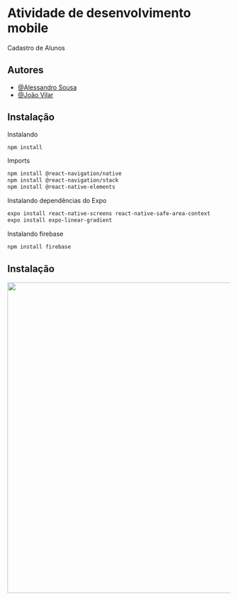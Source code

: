 
# Atividade de desenvolvimento mobile

Cadastro de Alunos 


## Autores

- [@Alessandro Sousa](https://github.com/AlessandroSousaa)
- [@João Vilar](https://github.com/BrancoVil)

## Instalação

Instalando

```bash
npm install 
```

Imports

```bash
npm install @react-navigation/native
npm install @react-navigation/stack
npm install @react-native-elements
```

Instalando dependências do Expo
```bash
expo install react-native-screens react-native-safe-area-context
expo install expo-linear-gradient
```


Instalando firebase
```bash
npm install firebase
```

## Instalação
<div align="center">
<img src="(https://user-images.githubusercontent.com/92834495/171284543-3f9ff8ec-5491-4ef8-866c-3dfc6f14bcbe.PNG" width="700px" />
</div>

